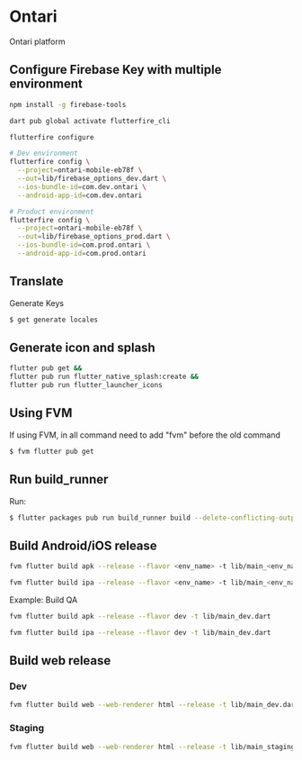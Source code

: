 # Ontari

Ontari platform

## Configure Firebase Key with multiple environment
```sh
npm install -g firebase-tools

dart pub global activate flutterfire_cli

flutterfire configure

# Dev environment
flutterfire config \
  --project=ontari-mobile-eb78f \
  --out=lib/firebase_options_dev.dart \
  --ios-bundle-id=com.dev.ontari \
  --android-app-id=com.dev.ontari

# Product environment
flutterfire config \
  --project=ontari-mobile-eb78f \
  --out=lib/firebase_options_prod.dart \
  --ios-bundle-id=com.prod.ontari \
  --android-app-id=com.prod.ontari

```

## Translate

Generate Keys

```bash
$ get generate locales
```

## Generate icon and splash

```sh
flutter pub get &&
flutter pub run flutter_native_splash:create &&
flutter pub run flutter_launcher_icons
```


## Using FVM

If using FVM, in all command need to add "fvm" before the old command

```bash
$ fvm flutter pub get
```

## Run build_runner

Run:

```bash
$ flutter packages pub run build_runner build --delete-conflicting-outputs
```

## Build Android/iOS release

```bash
fvm flutter build apk --release --flavor <env_name> -t lib/main_<env_name>.dart

fvm flutter build ipa --release --flavor <env_name> -t lib/main_<env_name>.dart
```

Example: Build QA

```bash
fvm flutter build apk --release --flavor dev -t lib/main_dev.dart

fvm flutter build ipa --release --flavor dev -t lib/main_dev.dart
```

## Build web release

### Dev

```bash
fvm flutter build web --web-renderer html --release -t lib/main_dev.dart
```

### Staging

```bash
fvm flutter build web --web-renderer html --release -t lib/main_staging.dart
```

